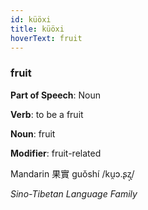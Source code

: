 ```yaml
---
id: küöxi
title: küöxi
hoverText: fruit
---
```


### fruit

**Part of Speech**: Noun

**Verb**: to be a fruit

**Noun**: fruit

**Modifier**: fruit-related

Mandarin 果實 guǒshí /ku̯ɔ.ʂʐ̩/

*Sino-Tibetan Language Family*